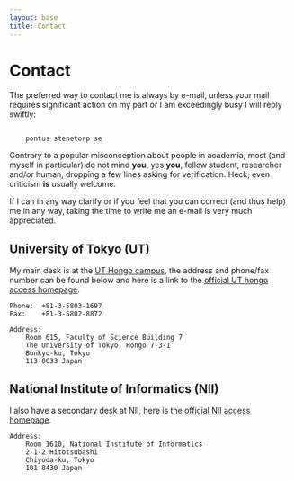 ```yaml
---
layout: base
title: Contact
---
```


# Contact #

The preferred way to contact me is always by e-mail, unless your mail requires
significant action on my part or I am exceedingly busy I will reply swiftly:

<!-- If we don't have any JavaScript we use a simple form that really only can
    be translated into a single address (well, web-wise pretty much all e-mail
    has an "at" and a "dot", in that order) -->
<code id="obfuscated">
    pontus stenetorp se
</code>
<!-- But if we do have JavaScript we de-obfuscate the e-mail for the user -->
<script type="text/javascript">
// Store any existing onload
var oldOnload;
if (window.onload !== undefined) {
    oldOnload = window.onload;
}

window.onload = function(event) {
    obfuscated = document.getElementById('obfuscated');
    // This should be hard enough for most bots
    obfuscated.textContent = obfuscated.textContent
            .replace('s s', 's@s').replace('p s', 'p.s');

    // Lastly call the old unload, if it was a function
    if (typeof oldOnload === 'function') {
        oldOnload(event);
    }
}
</script>

Contrary to a popular misconception about people in academia, most (and myself
in particular) do not mind **you**, yes **you**, fellow student, researcher
and/or human, dropping a few lines asking for verification. Heck, even
criticism **is** usually welcome.

If I can in any way clarify or if you feel that you can correct (and thus
help) me in any way, taking the time to write me an e-mail is very much
appreciated.

## University of Tokyo (UT) ##

My main desk is at the [UT Hongo campus][gmap_hongo_campus], the address and
phone/fax number can be found below and here is a link to the [official UT
hongo access homepage][ut_hongo_access].

    Phone:  +81-3-5803-1697
    Fax:    +81-3-5802-8872

    Address:
        Room 615, Faculty of Science Building 7
        The University of Tokyo, Hongo 7-3-1
        Bunkyo-ku, Tokyo
        113-0033 Japan 

[gmap_hongo_campus]: http://maps.google.com/?ll=35.711726,139.761951&spn=0.012405,0.016673&z=16&vpsrc=6
[ut_hongo_access]: http://www.u-tokyo.ac.jp/campusmap/map01_02_e.html

## National Institute of Informatics (NII) ##

I also have a secondary desk at NII, here is the [official NII access
homepage][nii_access].

    Address:
        Room 1610, National Institute of Informatics
        2-1-2 Hitotsubashi
        Chiyoda-ku, Tokyo
        101-8430 Japan

[nii_access]: http://www.nii.ac.jp/en/access/
